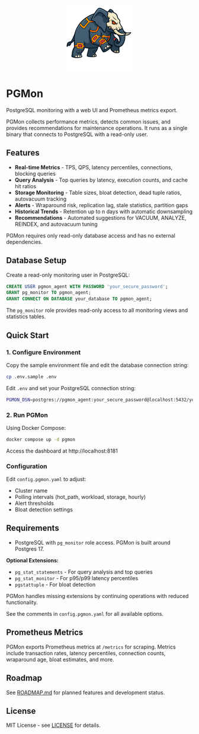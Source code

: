 <div align="center">
  <img src="./logo/logo.png" alt="Project Logo" width="180"/>
</div>

<div align="center">


  
</div>

# PGMon

PostgreSQL monitoring with a web UI and Prometheus metrics export.

PGMon collects performance metrics, detects common issues, and provides recommendations for maintenance operations. It runs as a single binary that connects to PostgreSQL with a read-only user.

## Features

- **Real-time Metrics** - TPS, QPS, latency percentiles, connections, blocking queries
- **Query Analysis** - Top queries by latency, execution counts, and cache hit ratios
- **Storage Monitoring** - Table sizes, bloat detection, dead tuple ratios, autovacuum tracking
- **Alerts** - Wraparound risk, replication lag, stale statistics, partition gaps
- **Historical Trends** - Retention up to n days with automatic downsampling
- **Recommendations** - Automated suggestions for VACUUM, ANALYZE, REINDEX, and autovacuum tuning

PGMon requires only read-only database access and has no external dependencies.

## Database Setup

Create a read-only monitoring user in PostgreSQL:

```sql
CREATE USER pgmon_agent WITH PASSWORD 'your_secure_password';
GRANT pg_monitor TO pgmon_agent;
GRANT CONNECT ON DATABASE your_database TO pgmon_agent;
```

The `pg_monitor` role provides read-only access to all monitoring views and statistics tables.

## Quick Start

### 1. Configure Environment

Copy the sample environment file and edit the database connection string:

```bash
cp .env.sample .env
```

Edit `.env` and set your PostgreSQL connection string:

```bash
PGMON_DSN=postgres://pgmon_agent:your_secure_password@localhost:5432/your_database?sslmode=require
```

### 2. Run PGMon

Using Docker Compose:

```bash
docker compose up -d pgmon
```

Access the dashboard at http://localhost:8181

### Configuration

Edit `config.pgmon.yaml` to adjust:
- Cluster name
- Polling intervals (hot_path, workload, storage, hourly)
- Alert thresholds
- Bloat detection settings


## Requirements

- PostgreSQL with `pg_monitor` role access. PGMon is built around Postgres 17. 

**Optional Extensions:**
- `pg_stat_statements` - For query analysis and top queries
- `pg_stat_monitor` - For p95/p99 latency percentiles
- `pgstattuple` - For bloat detection

PGMon handles missing extensions by continuing operations with reduced functionality.

See the comments in `config.pgmon.yaml` for all available options.

## Prometheus Metrics

PGMon exports Prometheus metrics at `/metrics` for scraping. Metrics include transaction rates, latency percentiles, connection counts, wraparound age, bloat estimates, and more.

## Roadmap

See [ROADMAP.md](./ROADMAP.md) for planned features and development status.

## License

MIT License - see [LICENSE](./LICENSE) for details.
